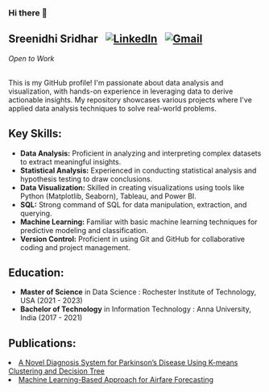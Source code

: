 ### Hi there 👋

<!--
**SreenidhiSridhar20/SreenidhiSridhar20** is a ✨ _special_ ✨ repository because its `README.md` (this file) appears on your GitHub profile.

Here are some ideas to get you started:

- 🔭 I’m currently working on ...
- 🌱 I’m currently learning ...
- 👯 I’m looking to collaborate on ...
- 🤔 I’m looking for help with ...
- 💬 Ask me about ...
- 📫 How to reach me: ...
- 😄 Pronouns: ...
- ⚡ Fun fact: ...
-->
<h2>Sreenidhi Sridhar &nbsp; <a href="https://www.linkedin.com/in/sreenidhisridhar/"><img alt="LinkedIn" src="https://img.shields.io/badge/linkedin%20-%230077B5.svg?&style=flat&logo=linkedin&logoColor=white"/></a> &nbsp; <a href="mailto:sreenidhisridhar20@gmail.com"><img alt="Gmail" src="https://img.shields.io/badge/Gmail-D14836?style=flat&logo=gmail&logoColor=white" /></a></h2>
<i>Open to Work</i><br>
&nbsp;
<p>This is my GitHub profile! I'm passionate about data analysis and visualization, with hands-on experience in leveraging data to derive actionable insights. My repository showcases various projects where I've applied data analysis techniques to solve real-world problems.</p>

<h2>Key Skills:</h2>
<ul><li><b>Data Analysis:</b> Proficient in analyzing and interpreting complex datasets to extract meaningful insights.</li>
<li><b>Statistical Analysis:</b> Experienced in conducting statistical analysis and hypothesis testing to draw conclusions.</li>
<li><b>Data Visualization:</b> Skilled in creating visualizations using tools like Python (Matplotlib, Seaborn), Tableau, and Power BI.</li>
<li><b>SQL:</b> Strong command of SQL for data manipulation, extraction, and querying.</li>
<li><b>Machine Learning:</b> Familiar with basic machine learning techniques for predictive modeling and classification.</li>
<li><b>Version Control:</b> Proficient in using Git and GitHub for collaborative coding and project management.</li></ul>

<h2>Education:</h2>
<ul><li><b>Master of Science</b> in Data Science : Rochester Institute of Technology, USA (2021 - 2023)</li>
<li><b>Bachelor of Technology</b> in Information Technology : Anna University, India (2017 - 2021)</li></ul>

<h2>Publications:</h2>
<li><a href="https://link.springer.com/chapter/10.1007/978-981-16-1089-9_48">A Novel Diagnosis System for Parkinson’s Disease Using K-means Clustering and Decision Tree</a></li>
<li><a href="https://link.springer.com/chapter/10.1007/978-981-19-6634-7_65">Machine Learning-Based Approach for Airfare Forecasting</a></li></ul>
